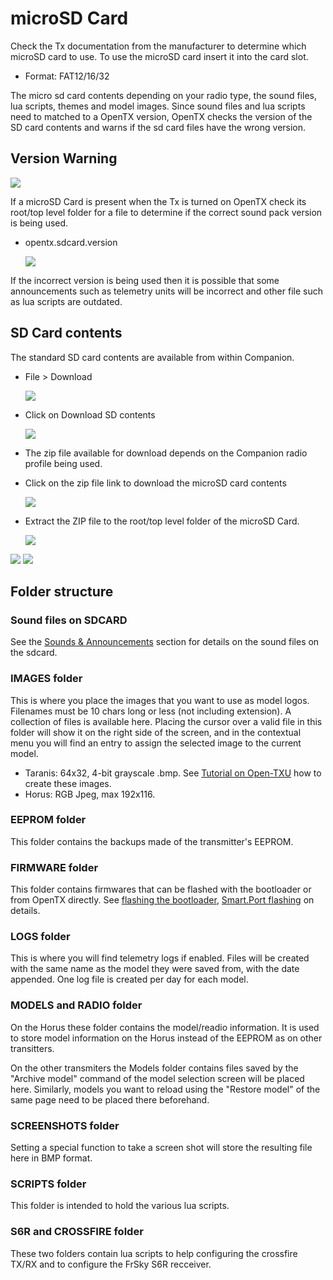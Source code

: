 # microSD Card

Check the Tx documentation from the manufacturer to determine which
microSD card to use. To use the microSD card insert it into the card
slot.
- Format: FAT12/16/32

The micro sd card contents depending on your radio type, the sound
files, lua scripts, themes and model images. Since sound files and lua
scripts need to matched to a OpenTX version, OpenTX checks the version
of the SD card contents and warns if the sd card files have the wrong
version.

## Version Warning

![](companion/sdcard/versionWarning.png)

If a microSD Card is present when the Tx is turned on OpenTX check its root/top level folder for a file to determine if the correct sound pack version is being used.
- opentx.sdcard.version

  ![](companion/sdcard/versionFile.png)

If the incorrect version is being used then it is possible that some announcements such as telemetry units will be incorrect and other file such as lua scripts are outdated.



## SD Card contents

The standard SD card contents are available from within Companion.
- File > Download

  ![](companion/sdcard/companionFileDownload.png)
  
- Click on Download SD contents

  ![](companion/sdcard/dowbloadSDcontents.png)
  
- The zip file available for download depends on the Companion radio
  profile being used.
- Click on the zip file link to download the microSD card contents

  ![](companion/sdcard/sdZipFileLink.png)
  
- Extract the ZIP file to the root/top level folder of the microSD Card. 

  ![](companion/sdcardsdUnzippedContents.png)

 ![](companion/sdcard/soundsDirectory01.png)
 ![](companion/sdcard/soundsDirectory02.png)


## Folder structure
###  Sound files on SDCARD

See the [Sounds & Announcements](advanced/audio.md) section for
details on the sound files on the sdcard.


### IMAGES folder

This is where you place the images that you want to
use as model logos. Filenames must be 10 chars long or less (not
including extension). A collection of files is available here. Placing
the cursor over a valid file in this folder will show it on the right
side of the screen, and in the contextual menu you will find an entry
to assign the selected image to the current model.

- Taranis: 64x32, 4-bit grayscale .bmp. See
  [Tutorial on Open-TXU](http://open-txu.org/home/continuing-education/create-your-own-model-image/)
  how to create these images.
- Horus: RGB Jpeg, max 192x116. 

### EEPROM folder
This folder contains the backups made of the transmitter's EEPROM. 

### FIRMWARE folder
This folder contains firmwares that can be flashed with the bootloader or from OpenTX directly. See [flashing the bootloader](advanced/flashing_the_bootloader.md), [Smart.Port flashing](s-port_flashing.md) on details.

### LOGS folder
This is where you will find telemetry logs if enabled. Files will be created with the same name as the model they were saved from, with the date appended. One log file is created per day for each model.

### MODELS and RADIO folder

On the Horus these folder contains the model/readio information. It is
used to store model information on the Horus instead of the EEPROM as
on other transitters.

On the other transmiters the Models folder contains files saved by the
"Archive model" command of the model selection screen will be placed
here. Similarly, models you want to reload using the "Restore model"
of the same page need to be placed there beforehand.

### SCREENSHOTS folder
Setting a special function to take a screen shot will store the resulting file here in BMP format.
### SCRIPTS folder
This folder is intended to hold the various lua scripts.
### S6R and CROSSFIRE folder
These two folders contain lua scripts to help configuring the crossfire TX/RX and to configure the FrSky S6R recceiver.

